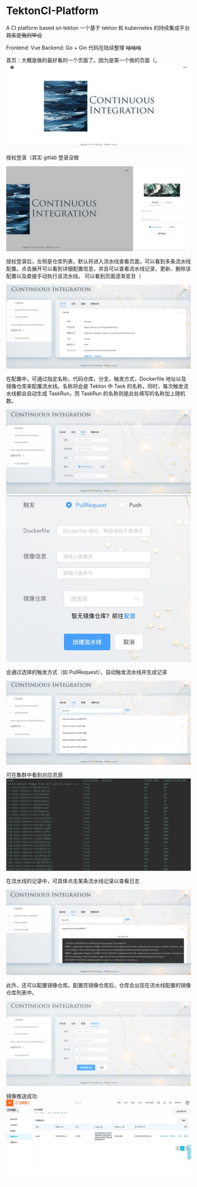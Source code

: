 # TektonCI-Platform

A CI platform based on tekton
一个基于 tekton 和 kubernetes 的持续集成平台
~~其实是我的毕设~~

Frontend: Vue
Backend: Go + Gin
代码在陆续整理 ~~咕咕咕~~

首页：大概是做的最好看的一个页面了。因为是第一个做的页面（。
![Home](./Image/Home.jpg)

授权登录（其实 gitlab 登录没做

![Login](./Image/Login.jpg)



授权登录后，左侧是仓库列表，默认将进入流水线查看页面，可以看到多条流水线配置。点击展开可以看到详细配置信息，并且可以查看流水线记录，更新、删除该配置以及直接手动执行该流水线。
可以看到页面逐渐变丑（

![Pipeline](./Image/Pipeline.jpg)

在配置中，可通过指定名称，代码仓库，分支，触发方式，Dockerfile 地址以及镜像仓库来配置流水线。名称将会是 Tekton 中 Task 的名称，同时，每次触发流水线都会自动生成 TaskRun，而 TaskRun 的名称则是此处填写的名称加上随机数。

![Setting](./Image/Setting.jpg)
![Setting2](./Image/Setting2.jpg)

会通过选择的触发方式（如 PullRequest），自动触发流水线并生成记录

![Record](./Image/Record.jpg)

可在集群中看到对应资源
![Terminal](./Image/Terminal.jpg)

在流水线的记录中，可具体点击某条流水线记录以查看日志

![Log](./Image/Log.jpg)


此外，还可以配置镜像仓库。配置完镜像仓库后，仓库会出现在流水线配置的镜像仓库列表中。

![Registry](./Image/Registry.jpg)

镜像推送成功
![Aliyun](./Image/Aliyun.jpg)







